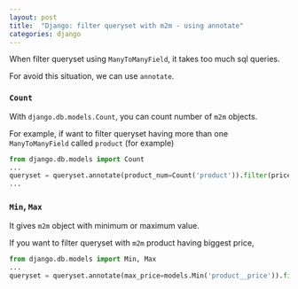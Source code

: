 ```yaml
---
layout: post
title:  "Django: filter queryset with m2m - using annotate"
categories: django
---
```



When filter queryset using `ManyToManyField`, it takes too much sql queries.

For avoid this situation, we can use `annotate`.

### `Count`
With `django.db.models.Count`, you can count number of `m2m` objects.

For example, if want to filter queryset having more than one `ManyToManyField` called `product` (for example)

```python
from django.db.models import Count
...
queryset = queryset.annotate(product_num=Count('product')).filter(price_num__gte=2)
...
```

### `Min`, `Max`

It gives `m2m` object with minimum or maximum value.

If you want to filter queryset with `m2m` product having biggest price,

```python
from django.db.models import Min, Max
...
queryset = queryset.annotate(max_price=models.Min('product__price')).filter(max_price__gte=50000)
```

